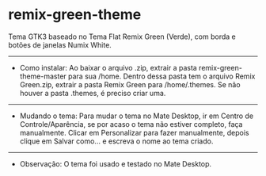 # remix-green-theme
Tema GTK3 baseado no Tema Flat Remix Green (Verde), com borda e botões de janelas Numix White.
_____
* Como instalar:
Ao baixar o arquivo .zip, extrair a pasta remix-green-theme-master para sua /home. Dentro dessa pasta tem o arquivo Remix Green.zip, extrair a pasta Remix Green para /home/.themes. Se não houver a pasta .themes, é preciso criar uma.
_____
* Mudando o tema:
Para mudar o tema no Mate Desktop, ir em Centro de Controle/Aparência, se por acaso o tema não estiver completo, faça manualmente. Clicar em Personalizar para fazer manualmente, depois clique em Salvar como... e escreva o nome ao tema criado.
_____
* Observação: O tema foi usado e testado no Mate Desktop.
